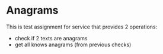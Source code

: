 # Anagrams
This is test assignment for service that provides 2 operations:
- check if 2 texts are anagrams
- get all knows anagrams (from previous checks)
